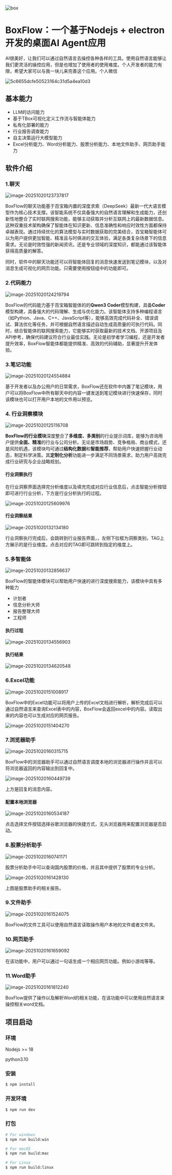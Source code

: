 ![box](assets/box.png)

# BoxFlow：一个基于Nodejs + electron开发的桌面AI Agent应用

AI很美好，让我们可以通过自然语言去操控各种各样的工具。使用自然语言能够让我们更灵活的操控应用，但是也增加了使用者的使用难度。个人开发者的能力有限，希望大家可以与我一块儿来完善这个应用。个人微信

![5c6655dcfe50523164c31d5a4ea10d3](assets/5c6655dcfe50523164c31d5a4ea10d3-1760948986722-27.png)

## 基本能力

* LLM的访问能力
* 基于TBox可视化定义工作流与智能体能力
* 私有化部署的能力
* 行业报告调查能力
* 自主决策运行大模型能力
* Excel分析能力、Word分析能力、股票分析能力、本地文件助手、网页助手能力

## 软件介绍

### 1.聊天

![image-20251020123737817](assets/image-20251020123737817.png)

BoxFlow的聊天功能基于百宝箱内置的深度求索（DeepSeek）最新一代大语言模型作为核心技术支撑。该智能系统不仅具备强大的自然语言理解和生成能力，还创新性地整合了实时联网搜索功能，能够主动获取并分析互联网上的最新数据信息。这种双重技术架构确保了智能体在知识更新、信息准确性和响应时效性方面都保持卓越表现。通过持续优化的算法模型与实时数据获取的完美结合，百宝箱智能体可以为用户提供更加智能、精准且与时俱进的交互体验，满足各类复杂场景下的信息需求。无论是时效性强的新闻资讯，还是专业领域的深度知识，都能通过该智能体获得高质量的解答。

同时，软件中的聊天功能还可以将智能体回复的消息快速发送到笔记模块，以及对消息生成可视化的网页功能。只需要使用按钮组中的功能即可。

### 2.代码能力

![image-20251020124219794](assets/image-20251020124219794.png)

BoxFlow的代码能力基于百宝箱智能体的的**Qwen3 Coder**模型构建，具备**Coder**模型构建，具备强大的代码理解、生成与优化能力。该智能体支持多种编程语言（如Python、Java、C++、JavaScript等），能够高效完成代码补全、错误调试、算法优化等任务，并可根据自然语言描述自动生成高质量的可执行代码。同时，结合智能体的联网搜索能力，它能够实时获取最新的技术文档、开源项目及API参考，确保代码建议符合行业最佳实践。无论是初学者学习编程，还是开发者提升效率，BoxFlow智能体都能提供精准、高效的代码辅助，显著提升开发体验。

### 3.笔记功能

![image-20251020124554884](assets/image-20251020124554884.png)

基于开发者以及办公用户的日常需求，BoxFlow还在软件中内置了笔记模块，用户可以将BoxFlow中所有聊天中的内容一键发送到笔记模块进行快速保存，同时该模块也可以打开用户本地的文件用以预览。

### 4. 行业洞察模块

![image-20251020125116708](assets/image-20251020125116708.png)

**BoxFlow的行业模块**深度整合了**多维度、多类别**的行业提示词库，能够为咨询用户提供**全面、精准**的行业与公司分析。无论是市场趋势、竞争格局、商业模式，还是风险机遇，该模块均可通过**结构化数据**和**智能推荐**，帮助用户快速把握行业动态，制定科学决策。其**定制化分析**功能进一步满足不同场景需求，助力用户高效完成行业研究与企业战略规划。

#### 行业洞察执行

在行业洞察界面选择完分析维度以及填充完成对应行业信息后，点击智能分析按钮即可进行行业分析，下方是行业分析执行的过程。

![image-20251020125609976](assets/image-20251020125609976.png)

#### 行业洞察结果

![image-20251020132134180](assets/image-20251020132134180.png)

行业洞察执行完成后，会跳转到行业报告界面，，左侧下拉框为洞察类别，TAG上方展示的是行业维度。点击对应的TAG即可跳转到指定的维度上。

### 5.多智能体

![image-20251020132856637](assets/image-20251020132856637.png)

BoxFlow的智能体模块可以帮助用户快速的进行深度搜索能力，该模块中具有多种能力

* 计划者
* 信息分析大师
* 报告整理大师
* 工程师

#### 执行过程

![image-20251020134556903](assets/image-20251020134556903.png)

#### 执行结果

![image-20251020134620548](assets/image-20251020134620548.png)

### 6.Excel功能

![image-20251020151008917](assets/image-20251020151008917.png)

BoxFlow中的Excel功能可以将用户上传的Excel文档进行解析，解析完成后可以通过自然语言来查询Excel表中的内容，BoxFlow会返回excel中的内容。读取出来的内容也可以生成对应的网页报告。

![image-20251020151404270](assets/image-20251020151404270.png)

### 7.浏览器助手

![image-20251020160315715](assets/image-20251020160315715.png)

BoxFlow中的浏览器助手可以通过自然语言调度本地的浏览器进行操作并且可以将浏览器返回的内容输出到回复中。

![image-20251020160449739](assets/image-20251020160449739.png)

上方是回复的消息内容。

#### 配置本地浏览器

![image-20251020160534187](assets/image-20251020160534187.png)

点击选择文件按钮选择谷歌浏览器的快捷方式，无头浏览器用来配置浏览器是否启动。

### 8.股票分析助手

![image-20251020160741171](assets/image-20251020160741171.png)

股票分析助手中可以查询国内股票的价格，并且其中提供了股票的专业分析。

![image-20251020161428130](assets/image-20251020161428130.png)

上图是股票助手的相关报告。

### 9.文件助手

![image-20251020161524075](assets/image-20251020161524075.png)

BoxFlow的文件工具可以使用自然语言读取操作用户本地的文件或者文件夹。

### 10.网页助手

![image-20251020161659092](assets/image-20251020161659092.png)

在该功能中，用户可以通过一句话生成一个相应网页功能。例如小游戏等等。

### 11.Word助手

![image-20251020161812240](assets/image-20251020161812240.png)

BoxFlow提供了操作以及解析Word的相关功能，在该功能中可以使用自然语言来操控相关word文档。

## 项目启动

### 环境

Nodejs >= 18

python3.10

### 安装

```bash
$ npm install
```

### 开发环境

```bash
$ npm run dev
```

### 打包

```bash
# For windows
$ npm run build:win

# For macOS
$ npm run build:mac

# For Linux
$ npm run build:linux
```


